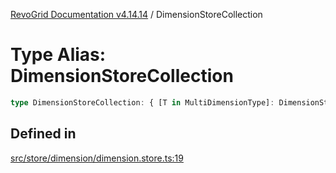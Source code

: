 [RevoGrid Documentation v4.14.14](README.md) / DimensionStoreCollection

# Type Alias: DimensionStoreCollection

```ts
type DimensionStoreCollection: { [T in MultiDimensionType]: DimensionStore };
```

## Defined in

[src/store/dimension/dimension.store.ts:19](https://github.com/revolist/revogrid/blob/fdfe81f10fb07db00151f14190ac038aded766a8/src/store/dimension/dimension.store.ts#L19)
